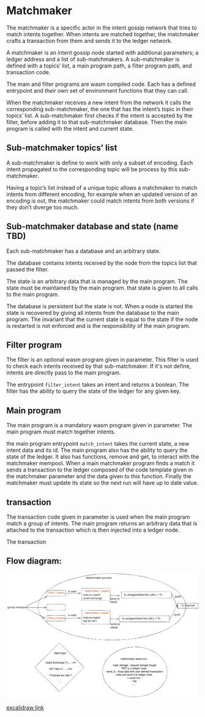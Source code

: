 # Matchmaker

The matchmaker is a specific actor in the intent gossip network that tries to
match intents together. When intents are matched together, the matchmaker crafts
a transaction from them and sends it to the ledger network.

A matchmaker is an intent gossip node started with additional parameters; a
ledger address and a list of sub-matchmakers. A sub-matchmaker is defined with a
topics’ list, a main program path, a filter program path, and transaction code.

The main and filter programs are wasm compiled code. Each has a defined
entrypoint and their own set of environment functions that they can call.

When the matchmaker receives a new intent from the network it calls the
corresponding sub-matchmaker, the one that has the intent’s topic in their
topics’ list. A sub-matchmaker first checks if the intent is accepted by the
filter, before adding it to that sub-matchmaker database. Then the main program
is called with the intent and current state.

## Sub-matchmaker topics' list

A sub-matchmaker is define to work with only a subset of encoding. Each intent
propagated to the corresponding topic will be process by this sub-matchmaker.

Having a topic’s list instead of a unique topic allows a matchmaker to match
intents from different encoding, for example when an updated version of an
encoding is out, the matchmaker could match intents from both versions if they
don’t diverge too much.

## Sub-matchmaker database and state (name TBD)

Each sub-matchmaker has a database and an arbitrary state.

The database contains intents received by the node from the topics list that
passed the filter.

The state is an arbitrary data that is managed by the main program. The state
must be maintained by the main program. that state is given to all calls to the
main program.

The database is persistent but the state is not. When a node is started the
state is recovered by giving all intents from the database to the main program.
The invariant that the current state is equal to the state if the node is
restarted is not enforced and is the responsibility of the main program.

## Filter program

The filter is an optional wasm program given in parameter. This filter is used
to check each intents received by that sub-matchmaker. If it's not define,
intents are directly pass to the main program.

 The entrypoint `filter_intent` takes an intent and returns a boolean. The filter
has the ability to query the state of the ledger for any given key.

## Main program

The main program is a mandatory wasm program given in parameter. The main
program must match together intents.

the main program entrypoint `match_intent` takes the current state, a new intent
data and its id. The main program also has the ability to query the state of the
ledger. It also has functions, remove and get, to interact with the matchmaker
mempool. When a main matchmaker program finds a match it sends a transaction to
the ledger composed of the code template given in the matchmaker parameter and
the data given to this function. Finally the matchmaker must update its state so
the next run will have up to date value.

## transaction

The transaction code given in parameter is used when the main program match a
group of intents. The main program returns an arbitrary data that is attached to
the transaction which is then injected into a ledger node.

The transaction

## Flow diagram:
![matchmaker process](./matchmaker_process.svg "matchmaker process")

[excalidraw link](https://excalidraw.com/#room=92b291c13cfab8fb22a4,OvHfWIrL0jeDzPI-EFZMaw)
